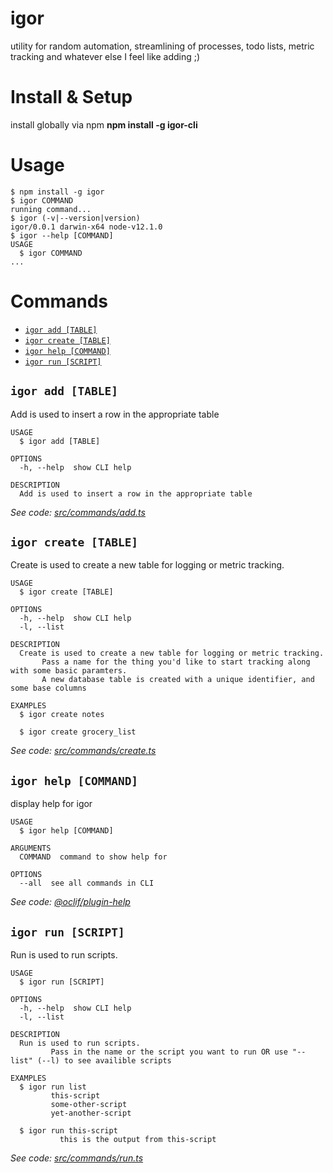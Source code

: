igor
====

utility for random automation, streamlining of processes, todo lists, metric tracking and whatever else I feel like adding ;)

# Install & Setup
install globally via npm 
**npm install -g igor-cli**

# Usage
<!-- usage -->
```sh-session
$ npm install -g igor
$ igor COMMAND
running command...
$ igor (-v|--version|version)
igor/0.0.1 darwin-x64 node-v12.1.0
$ igor --help [COMMAND]
USAGE
  $ igor COMMAND
...
```
<!-- usagestop -->
# Commands
<!-- commands -->
* [`igor add [TABLE]`](#igor-add-table)
* [`igor create [TABLE]`](#igor-create-table)
* [`igor help [COMMAND]`](#igor-help-command)
* [`igor run [SCRIPT]`](#igor-run-script)

## `igor add [TABLE]`

Add is used to insert a row in the appropriate table

```
USAGE
  $ igor add [TABLE]

OPTIONS
  -h, --help  show CLI help

DESCRIPTION
  Add is used to insert a row in the appropriate table
```

_See code: [src/commands/add.ts](https://github.com/gdwais/igor/blob/v0.0.1/src/commands/add.ts)_

## `igor create [TABLE]`

Create is used to create a new table for logging or metric tracking.  

```
USAGE
  $ igor create [TABLE]

OPTIONS
  -h, --help  show CLI help
  -l, --list

DESCRIPTION
  Create is used to create a new table for logging or metric tracking.  
       Pass a name for the thing you'd like to start tracking along with some basic paramters.
       A new database table is created with a unique identifier, and some base columns

EXAMPLES
  $ igor create notes 
        
  $ igor create grocery_list
```

_See code: [src/commands/create.ts](https://github.com/gdwais/igor/blob/v0.0.1/src/commands/create.ts)_

## `igor help [COMMAND]`

display help for igor

```
USAGE
  $ igor help [COMMAND]

ARGUMENTS
  COMMAND  command to show help for

OPTIONS
  --all  see all commands in CLI
```

_See code: [@oclif/plugin-help](https://github.com/oclif/plugin-help/blob/v2.2.0/src/commands/help.ts)_

## `igor run [SCRIPT]`

Run is used to run scripts.  

```
USAGE
  $ igor run [SCRIPT]

OPTIONS
  -h, --help  show CLI help
  -l, --list

DESCRIPTION
  Run is used to run scripts.  
         Pass in the name or the script you want to run OR use "--list" (--l) to see availible scripts

EXAMPLES
  $ igor run list
         this-script
         some-other-script
         yet-another-script
    
  $ igor run this-script
           this is the output from this-script
```

_See code: [src/commands/run.ts](https://github.com/gdwais/igor/blob/v0.0.1/src/commands/run.ts)_
<!-- commandsstop -->

